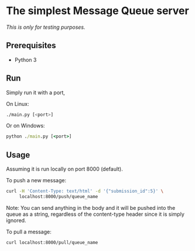 # The simplest Message Queue server

_This is only for testing purposes._

## Prerequisites
- Python 3

## Run
Simply run it with a port,

On Linux:
```bash
./main.py [<port>]
```

Or on Windows:
```cmd
python ./main.py [<port>]
```

## Usage
Assuming it is run locally on port 8000 (default).

To push a new message:
```bash
curl -H 'Content-Type: text/html' -d '{"submission_id":5}' \
     localhost:8000/push/queue_name
```
Note: You can send anything in the body and it will be
pushed into the queue as a string, regardless of
the content-type header since it is simply ignored.

To pull a message:
```bash
curl localhost:8000/pull/queue_name
```

